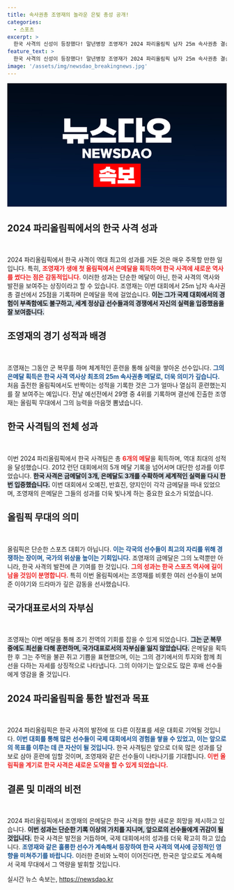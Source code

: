 ```yaml
---
title: 속사권총 조영재의 놀라운 은빛 총성 공개!
categories:
  - 스포츠
excerpt: >
  한국 사격의 신성이 등장했다! 말년병장 조영재가 2024 파리올림픽 남자 25m 속사권총 결선에서 은메달을 획득하며 한국 사격 사상 최초의 메달을 쏘았다. 역대 최다 6개 메달을 수확한 한국 사격, 그의 여정은 이제 시작이다!
feature_text: >
  한국 사격의 신성이 등장했다! 말년병장 조영재가 2024 파리올림픽 남자 25m 속사권총 결선에서 은메달을 획득하며 한국 사격 사상 최초의 메달을 쏘았다. 역대 최다 6개 메달을 수확한 한국 사격, 그의 여정은 이제 시작이다!
image: '/assets/img/newsdao_breakingnews.jpg'
---
```


<p><img src="/assets/img/newsdao_breakingnews.jpg" alt="pcversion 속보" /></p>

<h2 data-ke-size="size26">2024 파리올림픽에서의 한국 사격 성과</h2>

<p data-ke-size="size16">&nbsp;</p>

<p>2024 파리올림픽에서 한국 사격이 역대 최고의 성과를 거둔 것은 매우 주목할 만한 일입니다. 특히, <b><span style="color: #ee2323;">조영재가 생애 첫 올림픽에서 은메달을 획득하며 한국 사격에 새로운 역사를 썼다는 점은 감동적입니다.</span></b> 이러한 성과는 단순한 메달이 아닌, 한국 사격의 역사와 발전을 보여주는 상징이라고 할 수 있습니다. 조영재는 이번 대회에서 25m 남자 속사권총 결선에서 25점을 기록하며 은메달을 목에 걸었습니다. <b><span style="background-color: #21538527;">이는 그가 국제 대회에서의 경험이 부족함에도 불구하고, 세계 정상급 선수들과의 경쟁에서 자신의 실력을 입증했음을 잘 보여줍니다.</span></b> </p>

<h2 data-ke-size="size26">조영재의 경기 성적과 배경</h2>

<p data-ke-size="size16">&nbsp;</p>

<p>조영재는 그동안 군 복무를 하며 체계적인 훈련을 통해 실력을 쌓아온 선수입니다. <b><span style="color: #1a5490;">그의 은메달 획득은 한국 사격 역사상 최초의 25m 속사권총 메달로, 더욱 의미가 깊습니다.</span></b> 처음 출전한 올림픽에서도 반짝이는 성적을 기록한 것은 그가 얼마나 열심히 훈련했는지를 잘 보여주는 예입니다. 전날 예선전에서 29명 중 4위를 기록하며 결선에 진출한 조영재는 올림픽 무대에서 그의 능력을 마음껏 뽐냈습니다. </p>

<h2 data-ke-size="size26">한국 사격팀의 전체 성과</h2>

<p data-ke-size="size16">&nbsp;</p>

<p>이번 2024 파리올림픽에서 한국 사격팀은 총 <b><span style="color: #ee2323;">6개의 메달</span></b>을 획득하며, 역대 최대의 성적을 달성했습니다. 2012 런던 대회에서의 5개 메달 기록을 넘어서며 대단한 성과를 이루었습니다. <b><span style="background-color: #21538527;">한국 사격은 금메달이 3개, 은메달도 3개를 수확하며 세계적인 실력을 다시 한 번 입증했습니다.</span></b> 이번 대회에서 오예진, 반효진, 양지인이 각각 금메달을 따내 있었으며, 조영재의 은메달은 그들의 성과를 더욱 빛나게 하는 중요한 요소가 되었습니다.</p>

<h2 data-ke-size="size26">올림픽 무대의 의미</h2>

<p data-ke-size="size16">&nbsp;</p>

<p>올림픽은 단순한 스포츠 대회가 아닙니다. <b><span style="color: #1a5490;">이는 각국의 선수들이 최고의 자리를 위해 경쟁하는 장이며, 국가의 위상을 높이는 기회입니다.</span></b> 조영재의 금메달은 그의 노력뿐만 아니라, 한국 사격의 발전에 큰 기여를 한 것입니다. <b><span style="color: #ee2323;">그의 성과는 한국 스포츠 역사에 길이 남을 것임이 분명합니다.</span></b> 특히 이번 올림픽에서는 조영재를 비롯한 여러 선수들이 보여준 이야기와 드라마가 깊은 감동을 선사했습니다. </p>

<h2 data-ke-size="size26">국가대표로서의 자부심</h2>

<p data-ke-size="size16">&nbsp;</p>

<p>조영재는 이번 메달을 통해 조기 전역의 기회를 잡을 수 있게 되었습니다. <b><span style="background-color: #21538527;">그는 군 복무 중에도 최선을 다해 훈련하며, 국가대표로서의 자부심을 잃지 않았습니다.</span></b> 은메달을 획득한 후 그는 주먹을 불끈 쥐고 기쁨을 표현했으며, 이는 그의 경기에서의 투지와 함께 최선을 다하는 자세를 상징적으로 나타냅니다. 그의 이야기는 앞으로도 많은 후배 선수들에게 영감을 줄 것입니다. </p>

<h2 data-ke-size="size26">2024 파리올림픽을 통한 발전과 목표</h2>

<p data-ke-size="size16">&nbsp;</p>

<p>2024 파리올림픽은 한국 사격의 발전에 또 다른 이정표를 세운 대회로 기억될 것입니다. <b><span style="color: #1a5490;">이번 대회를 통해 많은 선수들이 국제 대회에서의 경험을 쌓을 수 있었고, 이는 앞으로의 목표를 이루는 데 큰 자산이 될 것입니다.</span></b> 한국 사격팀은 앞으로 더욱 많은 성과를 담보로 삼아 훈련에 임할 것이며, 조영재와 같은 선수들이 나타나기를 기대합니다. <b><span style="color: #ee2323;">이번 올림픽을 계기로 한국 사격은 새로운 도약을 할 수 있게 되었습니다.</span></b></p>

<h2 data-ke-size="size26">결론 및 미래의 비전</h2>

<p data-ke-size="size16">&nbsp;</p>

<p>2024 파리올림픽에서 조영재의 은메달은 한국 사격을 향한 새로운 희망을 제시하고 있습니다. <b><span style="background-color: #21538527;">이번 성과는 단순한 기록 이상의 가치를 지니며, 앞으로의 선수들에게 귀감이 될 것입니다.</span></b> 한국 사격은 발전을 거듭하며, 국제 대회에서의 성과를 더욱 확고히 하고 있습니다. <b><span style="color: #1a5490;">조영재와 같은 훌륭한 선수가 계속해서 등장하여 한국 사격의 역사에 긍정적인 영향을 미쳐주기를 바랍니다.</span></b> 이러한 준비와 노력이 이어진다면, 한국은 앞으로도 계속해서 국제 무대에서 그 역량을 발휘할 것입니다. </p>

<p data-ke-size="size16"></p>
실시간 뉴스 속보는, <a href="https://newsdao.kr" rel="dofollow">https://newsdao.kr</a>


